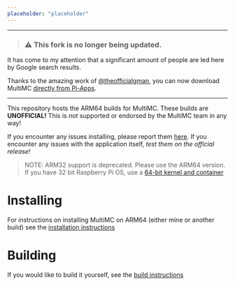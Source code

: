 ```yaml
---
placeholder: "placeholder"
---
```

---

> ### ⚠️ This fork is no longer being updated.

It has come to my attention that a significant amount of people are led here by Google search results.

Thanks to the amazing work of [@theofficialgman](https://github.com/theofficialgman/), you can now download MultiMC [directly from Pi-Apps](https://github.com/Botspot/pi-apps/wiki/Apps-List#-minecraft-java-multimc5).

---

<!--[![Downloads](https://img.shields.io/github/downloads/JJTech0130/multimc-arm/total?style=for-the-badge)](https://github.com/JJTech0130/multimc-arm/releases/latest) [![Travis (.com)](https://img.shields.io/travis/com/JJTech0130/multimc-arm?style=for-the-badge)](https://travis-ci.com/JJTech0130/multimc-arm)-->

This repository hosts the ARM64 builds for MultiMC. These builds are **UNOFFICIAL!** This is *not* supported or endorsed by the MultiMC team in any way!

If you encounter any issues installing, please report them [here](https://github.com/JJTech0130/multimc-arm/issues). If you encounter any issues with the application itself, *test them on the official release!*

> NOTE: ARM32 support is deprecated. Please use the ARM64 version. If you have 32 bit Raspberry Pi OS, use a [64-bit kernel and container](https://www.raspberrypi.org/forums/viewtopic.php?t=232415)

# Installing
For instructions on installing MultiMC on ARM64 (either mine or another build) see the [installation instructions](install)
# Building
If you would like to build it yourself, see the [build instructions](build)
